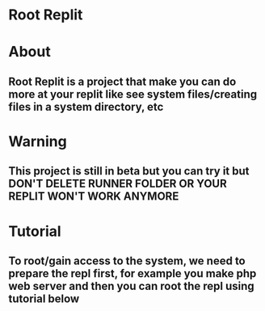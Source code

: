 # Root Replit

# About

<h2>Root Replit is a project that make you can do more at your replit like see system files/creating files in a system directory, etc</h2>

# Warning

<h2>This project is still in beta but you can try it but DON'T DELETE RUNNER FOLDER OR YOUR REPLIT WON'T WORK ANYMORE</h2>

# Tutorial

<h2>To root/gain access to the system, we need to prepare the repl first, for example you make php web server and then you can root the repl using tutorial below</h2>

